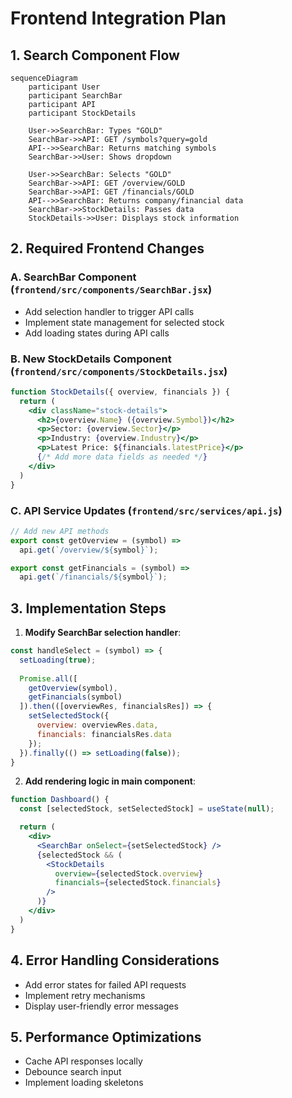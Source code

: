 # Frontend Integration Plan

## 1. Search Component Flow
```mermaid
sequenceDiagram
    participant User
    participant SearchBar
    participant API
    participant StockDetails
    
    User->>SearchBar: Types "GOLD"
    SearchBar->>API: GET /symbols?query=gold
    API-->>SearchBar: Returns matching symbols
    SearchBar->>User: Shows dropdown
    
    User->>SearchBar: Selects "GOLD"
    SearchBar->>API: GET /overview/GOLD
    SearchBar->>API: GET /financials/GOLD
    API-->>SearchBar: Returns company/financial data
    SearchBar->>StockDetails: Passes data
    StockDetails->>User: Displays stock information
```

## 2. Required Frontend Changes

### A. SearchBar Component (`frontend/src/components/SearchBar.jsx`)
- Add selection handler to trigger API calls
- Implement state management for selected stock
- Add loading states during API calls

### B. New StockDetails Component (`frontend/src/components/StockDetails.jsx`)
```jsx
function StockDetails({ overview, financials }) {
  return (
    <div className="stock-details">
      <h2>{overview.Name} ({overview.Symbol})</h2>
      <p>Sector: {overview.Sector}</p>
      <p>Industry: {overview.Industry}</p>
      <p>Latest Price: ${financials.latestPrice}</p>
      {/* Add more data fields as needed */}
    </div>
  )
}
```

### C. API Service Updates (`frontend/src/services/api.js`)
```js
// Add new API methods
export const getOverview = (symbol) => 
  api.get(`/overview/${symbol}`);

export const getFinancials = (symbol) => 
  api.get(`/financials/${symbol}`);
```

## 3. Implementation Steps

1. **Modify SearchBar selection handler**:
```jsx
const handleSelect = (symbol) => {
  setLoading(true);
  
  Promise.all([
    getOverview(symbol),
    getFinancials(symbol)
  ]).then(([overviewRes, financialsRes]) => {
    setSelectedStock({
      overview: overviewRes.data,
      financials: financialsRes.data
    });
  }).finally(() => setLoading(false));
}
```

2. **Add rendering logic in main component**:
```jsx
function Dashboard() {
  const [selectedStock, setSelectedStock] = useState(null);

  return (
    <div>
      <SearchBar onSelect={setSelectedStock} />
      {selectedStock && (
        <StockDetails 
          overview={selectedStock.overview}
          financials={selectedStock.financials} 
        />
      )}
    </div>
  )
}
```

## 4. Error Handling Considerations
- Add error states for failed API requests
- Implement retry mechanisms
- Display user-friendly error messages

## 5. Performance Optimizations
- Cache API responses locally
- Debounce search input
- Implement loading skeletons